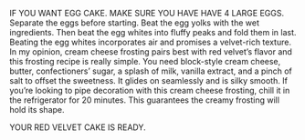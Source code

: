 IF YOU WANT EGG CAKE.
MAKE SURE YOU HAVE HAVE 4 LARGE EGGS.
Separate the eggs before starting. 
Beat the egg yolks with the wet ingredients. 
Then beat the egg whites into fluffy peaks and fold them in last.
 Beating the egg whites incorporates air and promises a velvet-rich texture.
 In my opinion, cream cheese frosting pairs best with red velvet’s flavor and this frosting recipe is really simple. 
 You need block-style cream cheese, butter, confectioners’ sugar, a splash of milk, vanilla extract, and a pinch of salt to offset the sweetness.
 It glides on seamlessly and is silky smooth.
 If you’re looking to pipe decoration with this cream cheese frosting, chill it in the refrigerator for 20 minutes. 
 This guarantees the creamy frosting will hold its shape.
 
 YOUR RED VELVET CAKE IS READY.